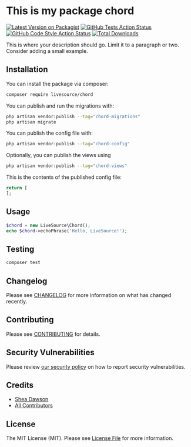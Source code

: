 # This is my package chord

[![Latest Version on Packagist](https://img.shields.io/packagist/v/livesource/chord.svg?style=flat-square)](https://packagist.org/packages/livesource/chord)
[![GitHub Tests Action Status](https://img.shields.io/github/actions/workflow/status/livesource/chord/run-tests.yml?branch=main&label=tests&style=flat-square)](https://github.com/livesource/chord/actions?query=workflow%3Arun-tests+branch%3Amain)
[![GitHub Code Style Action Status](https://img.shields.io/github/actions/workflow/status/livesource/chord/fix-php-code-styling.yml?branch=main&label=code%20style&style=flat-square)](https://github.com/livesource/chord/actions?query=workflow%3A"Fix+PHP+code+styling"+branch%3Amain)
[![Total Downloads](https://img.shields.io/packagist/dt/livesource/chord.svg?style=flat-square)](https://packagist.org/packages/livesource/chord)



This is where your description should go. Limit it to a paragraph or two. Consider adding a small example.

## Installation

You can install the package via composer:

```bash
composer require livesource/chord
```

You can publish and run the migrations with:

```bash
php artisan vendor:publish --tag="chord-migrations"
php artisan migrate
```

You can publish the config file with:

```bash
php artisan vendor:publish --tag="chord-config"
```

Optionally, you can publish the views using

```bash
php artisan vendor:publish --tag="chord-views"
```

This is the contents of the published config file:

```php
return [
];
```

## Usage

```php
$chord = new LiveSource\Chord();
echo $chord->echoPhrase('Hello, LiveSource!');
```

## Testing

```bash
composer test
```

## Changelog

Please see [CHANGELOG](CHANGELOG.md) for more information on what has changed recently.

## Contributing

Please see [CONTRIBUTING](.github/CONTRIBUTING.md) for details.

## Security Vulnerabilities

Please review [our security policy](../../security/policy) on how to report security vulnerabilities.

## Credits

- [Shea Dawson](https://github.com/livesource)
- [All Contributors](../../contributors)

## License

The MIT License (MIT). Please see [License File](LICENSE.md) for more information.
